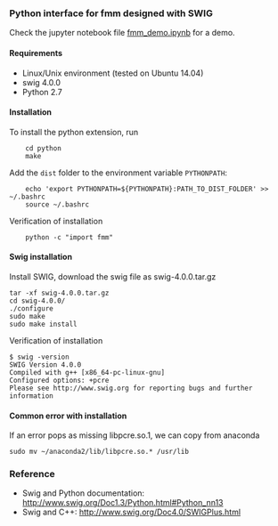 ### Python interface for fmm designed with SWIG

Check the jupyter notebook file [fmm_demo.ipynb](fmm_demo.ipynb) for a demo.

#### Requirements

- Linux/Unix environment (tested on Ubuntu 14.04)
- swig 4.0.0
- Python 2.7

#### Installation

To install the python extension, run

```
    cd python
    make
```

Add the `dist` folder to the environment variable `PYTHONPATH`:

```
    echo 'export PYTHONPATH=${PYTHONPATH}:PATH_TO_DIST_FOLDER' >> ~/.bashrc
    source ~/.bashrc
```

Verification of installation

```
    python -c "import fmm"
```

#### Swig installation

Install SWIG, download the swig file as swig-4.0.0.tar.gz

```
tar -xf swig-4.0.0.tar.gz
cd swig-4.0.0/
./configure
sudo make
sudo make install
```

Verification of installation

```
$ swig -version
SWIG Version 4.0.0
Compiled with g++ [x86_64-pc-linux-gnu]
Configured options: +pcre
Please see http://www.swig.org for reporting bugs and further information
```

#### Common error with installation

If an error pops as missing libpcre.so.1, we can copy from anaconda

```
sudo mv ~/anaconda2/lib/libpcre.so.* /usr/lib
```

### Reference

- Swig and Python documentation: http://www.swig.org/Doc1.3/Python.html#Python_nn13
- Swig and C++: http://www.swig.org/Doc4.0/SWIGPlus.html
